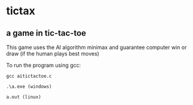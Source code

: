 # tictax
## a game in tic-tac-toe

This game uses the AI algorithm minimax and guarantee computer win or draw (if the human plays best moves)

To run the program using gcc:
```
gcc aitictactoe.c

.\a.exe (windows)

a.out (linux)
```
